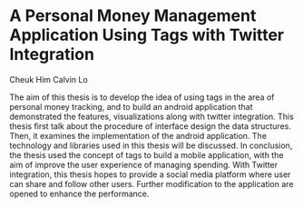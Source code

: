 # A Personal Money Management Application Using Tags with Twitter Integration 
Cheuk Him Calvin Lo

The aim of this thesis is to develop the idea of using tags in the area of personal money tracking, and to build an android application that demonstrated the features, visualizations along with twitter integration.  This thesis first talk about the procedure of interface design the data structures.  Then, it examines the implementation of the android application.  The technology and libraries used in this thesis will be discussed.  In conclusion, the thesis used the concept of tags to build a mobile application, with the aim of improve the user experience of managing spending.  With Twitter integration, this thesis hopes to provide a social media platform where user can share and follow other users.  Further modification to the application are opened to enhance the performance. 

